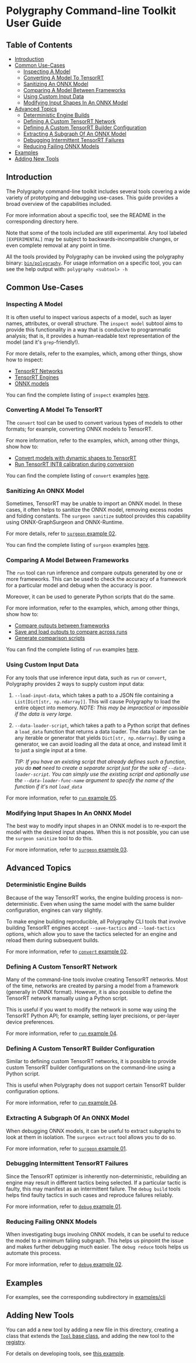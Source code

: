 # Polygraphy Command-line Toolkit User Guide

## Table of Contents

- [Introduction](#introduction)
- [Common Use-Cases](#common-use-cases)
    - [Inspecting A Model](#inspecting-a-model)
    - [Converting A Model To TensorRT](#converting-a-model-to-tensorrt)
    - [Sanitizing An ONNX Model](#sanitizing-an-onnx-model)
    - [Comparing A Model Between Frameworks](#comparing-a-model-between-frameworks)
    - [Using Custom Input Data](#using-custom-input-data)
    - [Modifying Input Shapes In An ONNX Model](#modifying-input-shapes-in-an-onnx-model)
- [Advanced Topics](#advanced-topics)
    - [Deterministic Engine Builds](#deterministic-engine-builds)
    - [Defining A Custom TensorRT Network](#defining-a-custom-tensorrt-network)
    - [Defining A Custom TensorRT Builder Configuration](#defining-a-custom-tensorrt-builder-configuration)
    - [Extracting A Subgraph Of An ONNX Model](#extracting-a-subgraph-of-an-onnx-model)
    - [Debugging Intermittent TensorRT Failures](#debugging-intermittent-tensorrt-failures)
    - [Reducing Failing ONNX Models](#reducing-failing-onnx-models)
- [Examples](#examples)
- [Adding New Tools](#adding-new-tools)


## Introduction

The Polygraphy command-line toolkit includes several tools covering a wide variety of prototyping
and debugging use-cases. This guide provides a broad overview of the capabilities included.

For more information about a specific tool, see the README in the corresponding directory here.

Note that some of the tools included are still experimental. Any tool labeled `[EXPERIMENTAL]`
may be subject to backwards-incompatible changes, or even complete removal at any point in time.

All the tools provided by Polygraphy can be invoked using the polygraphy binary: [`bin/polygraphy`](../../bin/polygraphy).
For usage information on a specific tool, you can see the help output with: `polygraphy <subtool> -h`


## Common Use-Cases


### Inspecting A Model

It is often useful to inspect various aspects of a model, such as layer names, attributes,
or overall structure. The `inspect model` subtool aims to provide this functionality in a way
that is conducive to programmatic analysis; that is, it provides a human-readable text representation
of the model (and it's `grep`-friendly!).

For more details, refer to the examples, which, among other things, show how to inspect:
- [TensorRT Networks](../../examples/cli/inspect/01_inspecting_a_tensorrt_network/)
- [TensorRT Engines](../../examples/cli/inspect/02_inspecting_a_tensorrt_engine/)
- [ONNX models](../../examples/cli/inspect/03_inspecting_an_onnx_model/)

You can find the complete listing of `inspect` examples [here](../../examples/cli/inspect).


### Converting A Model To TensorRT

The `convert` tool can be used to convert various types of models to other formats;
for example, converting ONNX models to TensorRT.

For more information, refer to the examples, which, among other things, show how to:
- [Convert models with dynamic shapes to TensorRT](../../examples/cli/convert/03_dynamic_shapes_in_tensorrt/)
- [Run TensorRT INT8 calibration during conversion](../../examples/cli/convert/01_int8_calibration_in_tensorrt)

You can find the complete listing of `convert` examples [here](../../examples/cli/convert/).


### Sanitizing An ONNX Model

Sometimes, TensorRT may be unable to import an ONNX model. In these cases, it often helps to
sanitize the ONNX model, removing excess nodes and folding constants. The `surgeon sanitize`
subtool provides this capability using ONNX-GraphSurgeon and ONNX-Runtime.

For more details, refer to [`surgeon` example 02](../../examples/cli/surgeon/02_folding_constants/).

You can find the complete listing of `surgeon` examples [here](../../examples/cli/surgeon/).


### Comparing A Model Between Frameworks

The `run` tool can run inference and compare outputs generated by one or more frameworks.
This can be used to check the accuracy of a framework for a particular model and debug
when the accuracy is poor.

Moreover, it can be used to generate Python scripts that do the same.

For more information, refer to the examples, which, among other things, show how to:
- [Compare outputs between frameworks](../../examples/cli/run/01_comparing_frameworks/)
- [Save and load outputs to compare across runs](../../examples/cli/run/02_comparing_across_runs)
- [Generate comparison scripts](../../examples/cli/run/03_generating_a_comparison_script/)


You can find the complete listing of `run` examples [here](../../examples/cli/run/).


### Using Custom Input Data

For any tools that use inference input data, such as `run` or `convert`, Polygraphy
provides 2 ways to supply custom input data:

1. `--load-input-data`, which takes a path to a JSON file containing a `List[Dict[str, np.ndarray]]`.
    This will cause Polygraphy to load the entire object into memory.
    *NOTE: This may be impractical or impossible if the data is very large.*

2. `--data-loader-script`, which takes a path to a Python script that defines a `load_data` function
    that returns a data loader. The data loader can be any iterable or generator that yields
    `Dict[str, np.ndarray]`. By using a generator, we can avoid loading all the data
    at once, and instead limit it to just a single input at a time.

    *TIP: If you have an existing script that already defines such a function, you do **not** need to create*
        *a separate script just for the sake of `--data-loader-script`. You can simply use the existing script*
        *and optionally use the `--data-loader-func-name` argument to specify the name of the function if it's not `load_data`*

For more information, refer to [`run` example 05](../../examples/cli/run/05_comparing_with_custom_data/).


### Modifying Input Shapes In An ONNX Model

The best way to modify input shapes in an ONNX model is to re-export the model with
the desired input shapes. When this is not possible, you can use the `surgeon sanitize`
tool to do this.

For more information, refer to [`surgeon` example 03](../../examples/cli/surgeon/03_modifying_input_shapes/).


## Advanced Topics

### Deterministic Engine Builds

Because of the way TensorRT works, the engine building process is non-deterministic.
Even when using the same model with the same builder configuration, engines can vary slightly.

To make engine building reproducible, all Polygraphy CLI tools that involve building TensorRT engines
accept `--save-tactics` and `--load-tactics` options, which allow you to save the tactics selected
for an engine and reload them during subsequent builds.

For more information, refer to [`convert` example 02](../../examples/cli/convert/02_deterministic_engine_builds_in_tensorrt/).


### Defining A Custom TensorRT Network

Many of the command-line tools involve creating TensorRT networks. Most of the time, networks
are created by parsing a model from a framework (generally in ONNX format). However, it
is also possible to define the TensorRT network manually using a Python script.

This is useful if you want to modify the network in some way using the TensorRT Python
API; for example, setting layer precisions, or per-layer device preferences.

For more information, refer to [`run` example 04](../../examples/cli/run/04_defining_a_tensorrt_network_or_config_manually).


### Defining A Custom TensorRT Builder Configuration

Similar to defining custom TensorRT networks, it is possible to provide custom
TensorRT builder configurations on the command-line using a Python script.

This is useful when Polygraphy does not support certain TensorRT builder configuration options.

For more information, refer to [`run` example 04](../../examples/cli/run/04_defining_a_tensorrt_network_or_config_manually).


### Extracting A Subgraph Of An ONNX Model

When debugging ONNX models, it can be useful to extract subgraphs to look at them in isolation.
The `surgeon extract` tool allows you to do so.

For more information, refer to [`surgeon` example 01](../../examples/cli/surgeon/01_isolating_subgraphs/).


### Debugging Intermittent TensorRT Failures

Since the TensorRT optimizer is inherently non-deterministic, rebuilding an engine may
result in different tactics being selected. If a particular tactic is faulty, this may manifest
as an intermittent failure. The `debug build` tools helps find faulty tactics in such cases
and reproduce failures reliably.

For more information, refer to [`debug` example 01](../../examples/cli/debug/01_debugging_flaky_trt_tactics/).


### Reducing Failing ONNX Models

When investigating bugs involving ONNX models, it can be useful to reduce the model to a minimum
faliing subgraph. This helps us pinpoint the issue and makes further debugging much easier.
The `debug reduce` tools helps us automate this process.

For more information, refer to [`debug` example 02](../../examples/cli/debug/02_reducing_failing_onnx_models/).


## Examples

For examples, see the corresponding subdirectory in [examples/cli](../../examples/cli)


## Adding New Tools

You can add a new tool by adding a new file in this directory, creating a
class that extends the [`Tool` base class](./base/tool.py), and adding
the new tool to the [registry](./registry.py).

For details on developing tools, see [this example](../../examples/dev/01_writing_cli_tools/).
